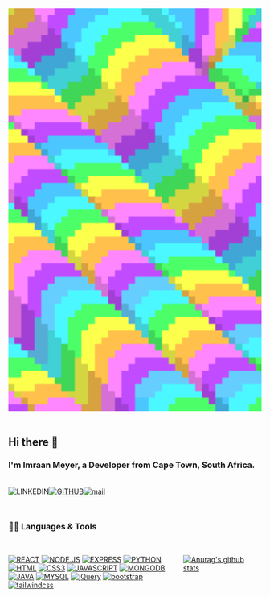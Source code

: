 <!-- Author of Image: Lacey Micallef -->
<img alt="lacey micallef's gif" src="./images/laceymicallef.gif" width="100%" style="height:20vh; object-fit: cover;" />

<br />
<br />

## Hi there 👋

### I'm <strong>Imraan Meyer</strong>, a Developer from Cape Town, South Africa.

<br />

<div style="display: flex; flex-wrap: 1;>

[![LINKEDIN](https://img.shields.io/badge/linkedin-%230077B5.svg?&style=for-the-badge&logo=linkedin&logoColor=white)](https://www.linkedin.com/in/imraan-meyer-536476175/)
[![GITHUB](https://img.shields.io/badge/github-%23100000.svg?&style=for-the-badge&logo=github&logoColor=white)](https://github.com/ImraanMeyer)
[![mail](https://img.shields.io/badge/gmail-D14836?&style=for-the-badge&logo=gmail&logoColor=white)](mailto:imraan.meyer97@gmail.com)

</div>

<br />

### 👨‍💻 Languages & Tools
<br />
<div style="display: flex; width: 100%; justify-content: space-between;">
<div style="display: flex; flex-wrap: 1; width: 350px; justify-content: space-evenly;">

[![REACT](https://img.shields.io/badge/react%20-%2320232a.svg?&style=for-the-badge&logo=react&logoColor=%2361DAFB)](https://github.com/ImraanMeyer)
[![NODE.JS](https://img.shields.io/badge/node.js%20-%2343853D.svg?&style=for-the-badge&logo=node.js&logoColor=white)](https://github.com/ImraanMeyer)
[![EXPRESS](https://img.shields.io/badge/express.js%20-%23404d59.svg?&style=for-the-badge&logo=express.js&logoColor=white)](https://github.com/ImraanMeyer)
[![PYTHON](https://img.shields.io/badge/python%20-%2314354C.svg?&style=for-the-badge&logo=python&logoColor=white)](https://github.com/ImraanMeyer)
[![HTML](https://img.shields.io/badge/html5%20-%23E34F26.svg?&style=for-the-badge&logo=html5&logoColor=white)](https://github.com/ImraanMeyer)
[![CSS3](https://img.shields.io/badge/css3%20-%231572B6.svg?&style=for-the-badge&logo=css3&logoColor=white)](https://github.com/ImraanMeyer)
[![JAVASCRIPT](https://img.shields.io/badge/javascript%20-%23323330.svg?&style=for-the-badge&logo=javascript&logoColor=%23F7DF1E)](https://github.com/ImraanMeyer)
[![MONGODB](https://img.shields.io/badge/MongoDB-%234ea94b.svg?&style=for-the-badge&logo=mongodb&logoColor=white)](https://github.com/ImraanMeyer)
[![JAVA](https://img.shields.io/badge/java-%23ED8B00.svg?&style=for-the-badge&logo=java&logoColor=white)](https://github.com/ImraanMeyer)
[![MYSQL](https://img.shields.io/badge/mysql-%2300f.svg?&style=for-the-badge&logo=mysql&logoColor=white)](https://github.com/ImraanMeyer)
[![jQuery](https://img.shields.io/badge/jquery%20-%230769AD.svg?&style=for-the-badge&logo=jquery&logoColor=white)](https://github.com/ImraanMeyer)
[![bootstrap](https://img.shields.io/badge/bootstrap%20-%23563D7C.svg?&style=for-the-badge&logo=bootstrap&logoColor=white)](https://github.com/ImraanMeyer)
[![tailwindcss](https://img.shields.io/badge/tailwindcss%20-%2338B2AC.svg?&style=for-the-badge&logo=tailwind-css&logoColor=white)](https://github.com/ImraanMeyer)

</div>

<br />
<br />

<div>

[![Anurag's github stats](https://github-readme-stats.vercel.app/api?username=ImraanMeyer&hide=prs,issues&count_private=true&show_icons=true&theme=buefy&hide_border=true)](https://github.com/anuraghazra/github-readme-stats)

</div>


</div>